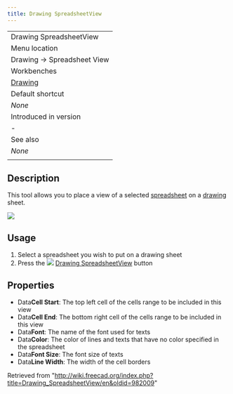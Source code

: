 ```yaml
---
title: Drawing SpreadsheetView
---
```


|                                                   |
| ------------------------------------------------- |
| Drawing SpreadsheetView                           |
| Menu location                                     |
| Drawing → Spreadsheet View                        |
| Workbenches                                       |
| [Drawing](/Drawing_Workbench "Drawing Workbench") |
| Default shortcut                                  |
| _None_                                            |
| Introduced in version                             |
| -                                                 |
| See also                                          |
| _None_                                            |
|                                                   |

## Description

This tool allows you to place a view of a selected [spreadsheet](/Spreadsheet_Workbench "Spreadsheet Workbench") on a [drawing](/Drawing_Workbench "Drawing Workbench") sheet.

![](/images/Drawing_spreadsheetview.jpg)

## Usage

1. Select a spreadsheet you wish to put on a drawing sheet
2. Press the ![](/images/Drawing_SpreadsheetView.png) [Drawing SpreadsheetView](/Drawing_SpreadsheetView "Drawing SpreadsheetView") button

## Properties

- Data**Cell Start**: The top left cell of the cells range to be included in this view
- Data**Cell End**: The bottom right cell of the cells range to be included in this view
- Data**Font**: The name of the font used for texts
- Data**Color**: The color of lines and texts that have no color specified in the spreadsheet
- Data**Font Size**: The font size of texts
- Data**Line Width**: The width of the cell borders

Retrieved from "<http://wiki.freecad.org/index.php?title=Drawing_SpreadsheetView/en&oldid=982009>"
